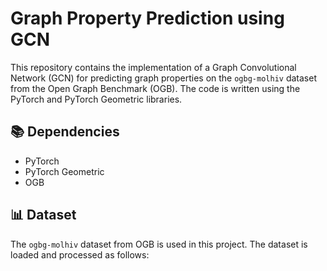 # Graph Property Prediction using GCN

This repository contains the implementation of a Graph Convolutional Network (GCN) for predicting graph properties on the `ogbg-molhiv` dataset from the Open Graph Benchmark (OGB). The code is written using the PyTorch and PyTorch Geometric libraries.

## 📚 Dependencies

- PyTorch
- PyTorch Geometric
- OGB

## 📊 Dataset

The `ogbg-molhiv` dataset from OGB is used in this project. The dataset is loaded and processed as follows:
